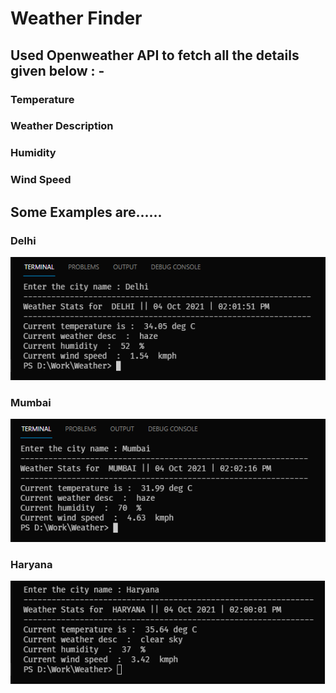 # Weather Finder

## Used Openweather API to fetch all the details given below : -

### Temperature

### Weather Description

### Humidity

### Wind Speed

## Some Examples are......

### Delhi

![Delhi](images/delhi.png)

### Mumbai

![Mumbai](images/mumbai.png)

### Haryana

![Haryana](images/haryana.png)
